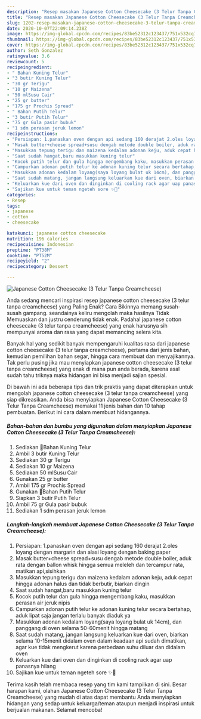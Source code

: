 ```yaml
---
description: "Resep masakan Japanese Cotton Cheesecake (3 Telur Tanpa Creamcheese) | Langkah Membuat Japanese Cotton Cheesecake (3 Telur Tanpa Creamcheese) Yang Enak Banget"
title: "Resep masakan Japanese Cotton Cheesecake (3 Telur Tanpa Creamcheese) | Langkah Membuat Japanese Cotton Cheesecake (3 Telur Tanpa Creamcheese) Yang Enak Banget"
slug: 1202-resep-masakan-japanese-cotton-cheesecake-3-telur-tanpa-creamcheese-langkah-membuat-japanese-cotton-cheesecake-3-telur-tanpa-creamcheese-yang-enak-banget
date: 2020-10-07T22:09:14.238Z
image: https://img-global.cpcdn.com/recipes/83be52312c123437/751x532cq70/japanese-cotton-cheesecake-3-telur-tanpa-creamcheese-foto-resep-utama.jpg
thumbnail: https://img-global.cpcdn.com/recipes/83be52312c123437/751x532cq70/japanese-cotton-cheesecake-3-telur-tanpa-creamcheese-foto-resep-utama.jpg
cover: https://img-global.cpcdn.com/recipes/83be52312c123437/751x532cq70/japanese-cotton-cheesecake-3-telur-tanpa-creamcheese-foto-resep-utama.jpg
author: Seth Gonzalez
ratingvalue: 3.6
reviewcount: 5
recipeingredient:
- " Bahan Kuning Telur"
- "3 butir Kuning Telur"
- "30 gr Terigu"
- "10 gr Maizena"
- "50 mlSusu Cair"
- "25 gr butter"
- "175 gr Prochis Spread"
- " Bahan Putih Telur"
- "3 butir Putih Telur"
- "75 gr Gula pasir bubuk"
- "1 sdm perasan jeruk lemon"
recipeinstructions:
- "Persiapan: 1.panaskan oven dengan api sedang 160 derajat 2.oles loyang dengan margarin dan alasi loyang dengan baking paper"
- "Masak butter+cheese spread+susu dengab metode double boiler, aduk rata dengan ballon whisk hingga semua meleleh dan tercampur rata, matikan api,sisihkan"
- "Masukkan tepung terigu dan maizena kedalam adonan keju, aduk cepat hingga adonan halus dan tidak berbutir, biarkan dingin"
- "Saat sudah hangat,baru masukkan kuning telur"
- "Kocok putih telur dan gula hingga mengembang kaku, masukkan perasan air jeruk nipis"
- "Campurkan adonan putih telur ke adonan kuning telur secara bertahap, aduk lipat saja jangan terlalu banyak diaduk ya"
- "Masukkan adonan kedalam loyang(saya loyang bulat uk 14cm), dan panggang di oven selama 50-60menit hingga matang"
- "Saat sudah matang, jangan langsung keluarkan kue dari oven, biarkan selama 10-15menit didalam oven dalam keadaan api sudah dimatikan, agar kue tidak mengkerut karena perbedaan suhu diluar dan didalam oven"
- "Keluarkan kue dari oven dan dinginkan di cooling rack agar uap panasnya hilang"
- "Sajikan kue untuk teman ngeteh sore ✨🍰"
categories:
- Resep
tags:
- japanese
- cotton
- cheesecake

katakunci: japanese cotton cheesecake 
nutrition: 196 calories
recipecuisine: Indonesian
preptime: "PT38M"
cooktime: "PT52M"
recipeyield: "2"
recipecategory: Dessert

---
```



![Japanese Cotton Cheesecake (3 Telur Tanpa Creamcheese)](https://img-global.cpcdn.com/recipes/83be52312c123437/751x532cq70/japanese-cotton-cheesecake-3-telur-tanpa-creamcheese-foto-resep-utama.jpg)

Anda sedang mencari inspirasi resep japanese cotton cheesecake (3 telur tanpa creamcheese) yang Paling Enak? Cara Bikinnya memang susah-susah gampang. seandainya keliru mengolah maka hasilnya Tidak Memuaskan dan justru cenderung tidak enak. Padahal japanese cotton cheesecake (3 telur tanpa creamcheese) yang enak harusnya sih mempunyai aroma dan rasa yang dapat memancing selera kita.

Banyak hal yang sedikit banyak mempengaruhi kualitas rasa dari japanese cotton cheesecake (3 telur tanpa creamcheese), pertama dari jenis bahan, kemudian pemilihan bahan segar, hingga cara membuat dan menyajikannya. Tak perlu pusing jika mau menyiapkan japanese cotton cheesecake (3 telur tanpa creamcheese) yang enak di mana pun anda berada, karena asal sudah tahu triknya maka hidangan ini bisa menjadi sajian spesial.




Di bawah ini ada beberapa tips dan trik praktis yang dapat diterapkan untuk mengolah japanese cotton cheesecake (3 telur tanpa creamcheese) yang siap dikreasikan. Anda bisa menyiapkan Japanese Cotton Cheesecake (3 Telur Tanpa Creamcheese) memakai 11 jenis bahan dan 10 tahap pembuatan. Berikut ini cara dalam membuat hidangannya.

<!--inarticleads1-->

##### Bahan-bahan dan bumbu yang digunakan dalam menyiapkan Japanese Cotton Cheesecake (3 Telur Tanpa Creamcheese):

1. Sediakan  🍰Bahan Kuning Telur
1. Ambil 3 butir Kuning Telur
1. Sediakan 30 gr Terigu
1. Sediakan 10 gr Maizena
1. Sediakan 50 mlSusu Cair
1. Gunakan 25 gr butter
1. Ambil 175 gr Prochis Spread
1. Gunakan  🍰Bahan Putih Telur
1. Siapkan 3 butir Putih Telur
1. Ambil 75 gr Gula pasir bubuk
1. Sediakan 1 sdm perasan jeruk lemon




<!--inarticleads2-->

##### Langkah-langkah membuat Japanese Cotton Cheesecake (3 Telur Tanpa Creamcheese):

1. Persiapan: 1.panaskan oven dengan api sedang 160 derajat 2.oles loyang dengan margarin dan alasi loyang dengan baking paper
1. Masak butter+cheese spread+susu dengab metode double boiler, aduk rata dengan ballon whisk hingga semua meleleh dan tercampur rata, matikan api,sisihkan
1. Masukkan tepung terigu dan maizena kedalam adonan keju, aduk cepat hingga adonan halus dan tidak berbutir, biarkan dingin
1. Saat sudah hangat,baru masukkan kuning telur
1. Kocok putih telur dan gula hingga mengembang kaku, masukkan perasan air jeruk nipis
1. Campurkan adonan putih telur ke adonan kuning telur secara bertahap, aduk lipat saja jangan terlalu banyak diaduk ya
1. Masukkan adonan kedalam loyang(saya loyang bulat uk 14cm), dan panggang di oven selama 50-60menit hingga matang
1. Saat sudah matang, jangan langsung keluarkan kue dari oven, biarkan selama 10-15menit didalam oven dalam keadaan api sudah dimatikan, agar kue tidak mengkerut karena perbedaan suhu diluar dan didalam oven
1. Keluarkan kue dari oven dan dinginkan di cooling rack agar uap panasnya hilang
1. Sajikan kue untuk teman ngeteh sore ✨🍰




Terima kasih telah membaca resep yang tim kami tampilkan di sini. Besar harapan kami, olahan Japanese Cotton Cheesecake (3 Telur Tanpa Creamcheese) yang mudah di atas dapat membantu Anda menyiapkan hidangan yang sedap untuk keluarga/teman ataupun menjadi inspirasi untuk berjualan makanan. Selamat mencoba!
